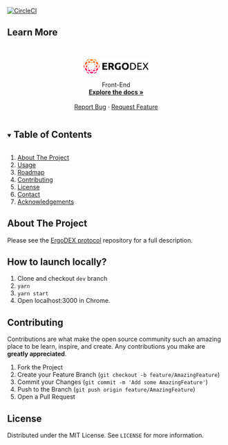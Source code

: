 [![CircleCI](https://circleci.com/gh/circleci/circleci-docs.svg?style=svg)](https://circleci.com/gh/ergolabs/ergo-dex-frontend)

## Learn More



<!-- PROJECT LOGO -->
<br />
<p align="center">
  <a href="https://github.com/ergolabs/ergo-dex-frontend/">
    <img src="src/assets/images/Logo.svg" alt="Logo" width="150">
  </a>
<!--   <h3 align="center">Calamity</h3>O -->



  <p align="center">
   Front-End
    <br />
    <a href="https://github.com/ergolabs/ergo-dex-frontend"><strong>Explore the docs »</strong></a>
    <br />
    <br />
    <a href="https://github.com/ergolabs/ergo-dex-frontend/issues">Report Bug</a>
    ·
    <a href="https://github.com/ergolabs/ergo-dex-frontend/issues">Request Feature</a>
  </p>
</p>



<!-- TABLE OF CONTENTS -->
<details open="open">
  <summary><h2 style="display: inline-block">Table of Contents</h2></summary>
  <ol>
    <li>
      <a href="#about-the-project">About The Project</a>
    </li>
    <li><a href="#usage">Usage</a></li>
    <li><a href="#roadmap">Roadmap</a></li>
    <li><a href="#contributing">Contributing</a></li>
    <li><a href="#license">License</a></li>
    <li><a href="https://discord.gg/MP7uajEmpP">Contact</a></li>
    <li><a href="#acknowledgements">Acknowledgements</a></li>
  </ol>
</details>



<!-- ABOUT THE PROJECT -->
## About The Project

Please see the [ErgoDEX protocol](https://github.com/ergolabs/ergo-dex) repository for a full description.


<!-- USAGE EXAMPLES -->
## How to launch locally?

1. Clone and checkout `dev` branch 
2. `yarn`
3. `yarn start`
4. Open localhost:3000 in Chrome.

<!-- CONTRIBUTING -->
## Contributing

Contributions are what make the open source community such an amazing place to be learn, inspire, and create. Any contributions you make are **greatly appreciated**.

1. Fork the Project
2. Create your Feature Branch (`git checkout -b feature/AmazingFeature`)
3. Commit your Changes (`git commit -m 'Add some AmazingFeature'`)
4. Push to the Branch (`git push origin feature/AmazingFeature`)
5. Open a Pull Request


<!-- LICENSE -->
## License

Distributed under the MIT License. See `LICENSE` for more information.


<!-- MARKDOWN LINKS & IMAGES -->
<!-- https://www.markdownguide.org/basic-syntax/#reference-style-links -->
[contributors-shield]: https://img.shields.io/github/contributors/ergoMixer/ergoMixBack.svg?style=for-the-badge
[contributors-url]: https://github.com/ergolabs/ergo-dex-frontend/graphs/contributors
[forks-shield]: https://img.shields.io/github/forks/ergoMixer/ergoMixBack.svg?style=for-the-badge
[forks-url]: https://github.com/ergolabs/ergo-dex-frontend/network/members
[stars-shield]: https://img.shields.io/github/stars/ergoMixer/ergoMixBack.svg?style=for-the-badge
[stars-url]: https://github.com/ergolabs/ergo-dex-frontend/stargazers
[issues-shield]: https://img.shields.io/github/issues/othneildrew/Best-README-Template.svg?style=for-the-badge
[issues-url]: https://github.com/ergolabs/ergo-dex-frontend/issues
[license-shield]: https://img.shields.io/github/license/othneildrew/Best-README-Template.svg?style=for-the-badge
[license-url]: https://github.com/ergolabs/ergo-dex-frontend/blob/master/LICENSE.txt
